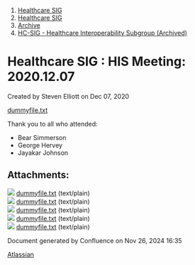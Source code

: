 1. [Healthcare SIG](index.html)
2. [Healthcare SIG](Healthcare-SIG_20545573.html)
3. [Archive](Archive_20562091.html)
4. [HC-SIG - Healthcare Interoperability Subgroup (Archived)](20545710.html)

# Healthcare SIG : HIS Meeting: 2020.12.07

Created by Steven Elliott on Dec 07, 2020

[dummyfile.txt](#)

Thank you to all who attended:

- Bear Simmerson
- George Hervey
- Jayakar Johnson

## Attachments:

![](images/icons/bullet_blue.gif) [dummyfile.txt](attachments/20554618/20563541.txt) (text/plain)  
![](images/icons/bullet_blue.gif) [dummyfile.txt](attachments/20554618/20563542.txt) (text/plain)  
![](images/icons/bullet_blue.gif) [dummyfile.txt](attachments/20554618/20563543.txt) (text/plain)  
![](images/icons/bullet_blue.gif) [dummyfile.txt](attachments/20554618/20563544.txt) (text/plain)  
![](images/icons/bullet_blue.gif) [dummyfile.txt](attachments/20554618/20563545.txt) (text/plain)

Document generated by Confluence on Nov 26, 2024 16:35

[Atlassian](http://www.atlassian.com/)
